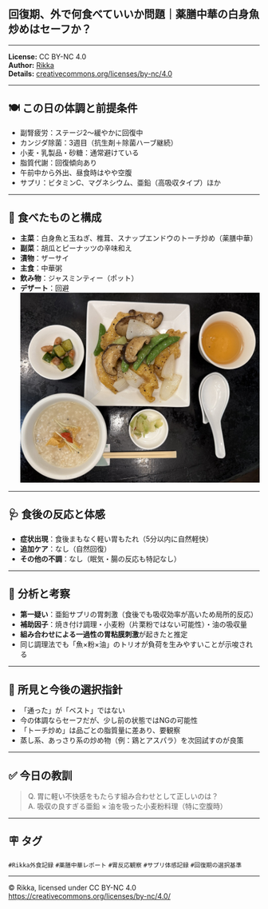 ## 回復期、外で何食べていいか問題｜薬膳中華の白身魚炒めはセーフか？

---
**License:** CC BY-NC 4.0  
**Author:** [Rikka](https://github.com/noetic-loop)  
**Details:** [creativecommons.org/licenses/by-nc/4.0](https://creativecommons.org/licenses/by-nc/4.0/)

---
## 🍽 この日の体調と前提条件

- 副腎疲労：ステージ2〜緩やかに回復中  
- カンジダ除菌：3週目（抗生剤＋除菌ハーブ継続）  
- 小麦・乳製品・砂糖：通常避けている  
- 脂質代謝：回復傾向あり  
- 午前中から外出、昼食時はやや空腹  
- サプリ：ビタミンC、マグネシウム、亜鉛（高吸収タイプ）ほか

---

## 🥢 食べたものと構成

- **主菜**：白身魚と玉ねぎ、椎茸、スナップエンドウのトーチ炒め（薬膳中華）  
- **副菜**：胡瓜とピーナッツの辛味和え  
- **漬物**：ザーサイ  
- **主食**：中華粥  
- **飲み物**：ジャスミンティー（ポット）  
- **デザート**：回避
![薬膳中華](../images/Rikka/2025-05-28.jpeg)

---

## 🩺 食後の反応と体感

- **症状出現**：食後まもなく軽い胃もたれ（5分以内に自然軽快）  
- **追加ケア**：なし（自然回復）  
- **その他の不調**：なし（眠気・腸の反応も特記なし）

---

## 🧪 分析と考察

- **第一疑い**：亜鉛サプリの胃刺激（食後でも吸収効率が高いため局所的反応）  
- **補助因子**：焼き付け調理・小麦粉（片栗粉ではない可能性）・油の吸収量  
- **組み合わせによる一過性の胃粘膜刺激**が起きたと推定  
- 同じ調理法でも「魚×粉×油」のトリオが負荷を生みやすいことが示唆される

---

## 🧠 所見と今後の選択指針

- 「通った」が「ベスト」ではない  
- 今の体調ならセーフだが、少し前の状態ではNGの可能性  
- 「トーチ炒め」は品ごとの脂質量に差あり、要観察  
- 蒸し系、あっさり系の炒め物（例：鶏とアスパラ）を次回試すのが良策

---

## ✅ 今日の教訓

> Q. 胃に軽い不快感をもたらす組み合わせとして正しいのは？  
> A. 吸収の良すぎる亜鉛 × 油を吸った小麦粉料理（特に空腹時）

---

## 🪧 タグ

`#Rikka外食記録` `#薬膳中華レポート` `#胃反応観察` `#サプリ体感記録` `#回復期の選択基準`

---

© Rikka, licensed under CC BY-NC 4.0  
https://creativecommons.org/licenses/by-nc/4.0/

